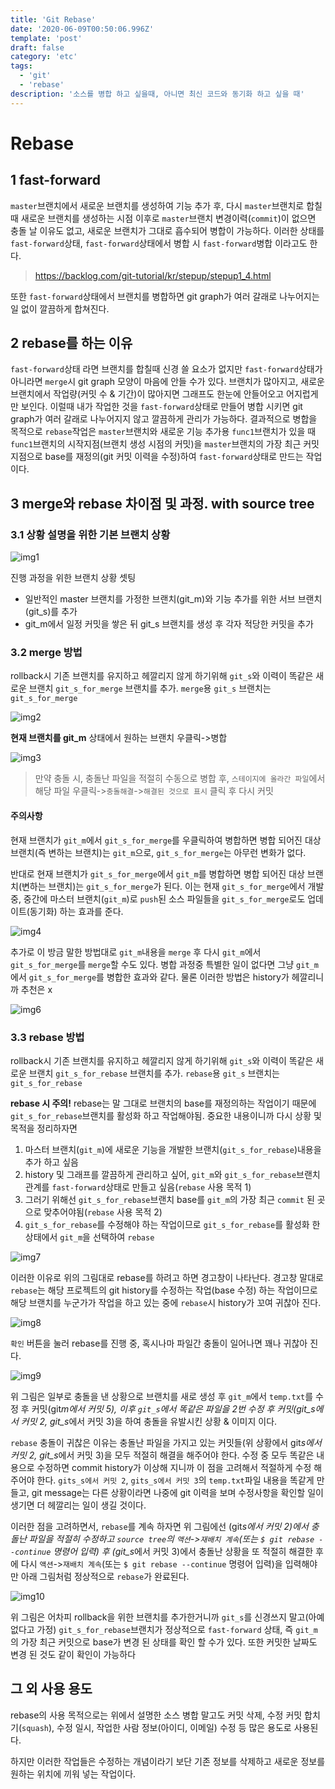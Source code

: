 ```yaml
---
title: 'Git Rebase'
date: '2020-06-09T00:50:06.996Z'
template: 'post'
draft: false
category: 'etc'
tags:
  - 'git'
  - 'rebase'
description: '소스를 병합 하고 싶을때, 아니면 최신 코드와 동기화 하고 싶을 때'
---
```


# Rebase

## 1 fast-forward

`master`브랜치에서 새로운 브랜치를 생성하여 기능 추가 후, 다시 `master`브랜치로 합칠 때 새로운 브랜치를 생성하는 시점 이후로 `master`브랜치 변경이력(`commit`)이 없으면 충돌 날 이유도 없고, 새로운 브랜치가 그대로 흡수되어 병합이 가능하다. 이러한 상태를 `fast-forward`상태, `fast-forward`상태에서 병합 시 `fast-forward`병합 이라고도 한다.

> https://backlog.com/git-tutorial/kr/stepup/stepup1_4.html

또한 `fast-forward`상태에서 브랜치를 병합하면 git graph가 여러 갈래로 나누어지는 일 없이 깔끔하게 합쳐진다.

## 2 rebase를 하는 이유

`fast-forward`상태 라면 브랜치를 합칠때 신경 쓸 요소가 없지만 `fast-forward`상태가 아니라면 `merge`시 git graph 모양이 마음에 안들 수가 있다.
브랜치가 많아지고, 새로운 브랜치에서 작업량(커밋 수 & 기간)이 많아지면 그래프도 한눈에 안들어오고 어지럽게만 보인다. 이럴때 내가 작업한 것을 `fast-forward`상태로 만들어 병합 시키면 git graph가 여러 갈래로 나누어지지 않고 깔끔하게 관리가 가능하다. 결과적으로 병합을 목적으로 `rebase`작업은 `master`브랜치와 새로운 기능 추가용 `func1`브랜치가 있을 때 `func1`브랜치의 시작지점(브랜치 생성 시점의 커밋)을 `master`브랜치의 가장 최근 커밋 지점으로 base를 재정의(git 커밋 이력을 수정)하여 `fast-forward`상태로 만드는 작업이다.

## 3 merge와 rebase 차이점 및 과정. with source tree

### 3.1 상황 설명을 위한 기본 브랜치 상황

![img1](/blog/media/git/rebase/img01.PNG)

진행 과정을 위한 브랜치 상황 셋팅

- 일반적인 master 브랜치를 가정한 브랜치(git_m)와 기능 추가를 위한 서브 브랜치(git_s)를 추가
- git_m에서 일정 커밋을 쌓은 뒤 git_s 브랜치를 생성 후 각자 적당한 커밋을 추가

### 3.2 merge 방법

rollback시 기존 브랜치를 유지하고 헤깔리지 않게 하기위해 `git_s`와 이력이 똑같은 새로운 브랜치 `git_s_for_merge` 브랜치를 추가. `merge`용 `git_s` 브랜치는 `git_s_for_merge`

![img2](/blog/media/git/rebase/img02.png)

**현재 브랜치를 git_m** 상태에서 원하는 브랜치 우클릭->병합

![img3](/blog/media/git/rebase/img03.png)

> 만약 충돌 시, 충돌난 파일을 적절히 수동으로 병합 후, `스테이지에 올라간 파일`에서 해당 파일 우클릭->`충돌해결`->`해결된 것으로 표시` 클릭 후 다시 커밋

#### 주의사항

현재 브랜치가 `git_m`에서 `git_s_for_merge`를 우클릭하여 병합하면 병합 되어진 대상 브랜치(즉 변하는 브랜치)는 `git_m`으로, `git_s_for_merge`는 아무런 변화가 없다.

반대로 현재 브랜치가 `git_s_for_merge`에서 `git_m`를 병합하면 병합 되어진 대상 브랜치(변하는 브랜치)는 `git_s_for_merge`가 된다. 이는 현재 `git_s_for_merge`에서 개발 중, 중간에 마스터 브랜치(`git_m`)로 `push`된 소스 파일들을 `git_s_for_merge`로도 업데이트(동기화) 하는 효과를 준다.

![img4](/blog/media/git/rebase/img04.png)

추가로 이 방금 말한 방법대로 `git_m`내용을 `merge` 후 다시 `git_m`에서 `git_s_for_merge`를 `merge`할 수도 있다. 병합 과정중 특별한 일이 없다면 그냥 `git_m`에서 `git_s_for_merge`를 병합한 효과와 같다. 물론 이러한 방법은 history가 헤깔리니까 추천은 x

![img6](/blog/media/git/rebase/img06.png)

### 3.3 rebase 방법

rollback시 기존 브랜치를 유지하고 헤깔리지 않게 하기위해 `git_s`와 이력이 똑같은 새로운 브랜치 `git_s_for_rebase` 브랜치를 추가. `rebase`용 `git_s` 브랜치는 `git_s_for_rebase`

**rebase 시 주의!**
rebase는 말 그대로 브랜치의 base를 재정의하는 작업이기 때문에 `git_s_for_rebase`브랜치를 활성화 하고 작업해야됨. 중요한 내용이니까 다시 상황 및 목적을 정리하자면

1. 마스터 브랜치(`git_m`)에 새로운 기능을 개발한 브랜치(`git_s_for_rebase`)내용을 추가 하고 싶음
2. history 및 그래프를 깔끔하게 관리하고 싶어, `git_m`와 `git_s_for_rebase`브랜치 관계를 `fast-forward`상태로 만들고 싶음(`rebase` 사용 목적 1)
3. 그러기 위해선 `git_s_for_rebase`브랜치 base를 `git_m`의 가장 최근 `commit` 된 곳으로 맞추어야됨(`rebase` 사용 목적 2)
4. `git_s_for_rebase`를 수정해야 하는 작업이므로 `git_s_for_rebase`를 활성화 한 상태에서 `git_m`을 선택하여 `rebase`

![img7](/blog/media/git/rebase/img07.png)

이러한 이유로 위의 그림대로 rebase를 하려고 하면 경고창이 나타난다. 경고창 말대로 `rebase`는 해당 프로젝트의 git history를 수정하는 작업(base 수정) 하는 작업이므로 해당 브랜치를 누군가가 작업을 하고 있는 중에 `rebase`시 history가 꼬여 귀찮아 진다.

![img8](/blog/media/git/rebase/img08.png)

`확인` 버튼을 눌러 rebase를 진행 중, 혹시나마 파일간 충돌이 일어나면 꽤나 귀찮아 진다.

![img9](/blog/media/git/rebase/img09.png)

위 그림은 일부로 충돌을 낸 상황으로 브랜치를 새로 생성 후 `git_m`에서 `temp.txt`를 수정 후 커밋(git*m에서 커밋 5), 이후 `git_s`에서 똑같은 파일을 2번 수정 후 커밋(git_s에서 커밋 2, git_s*에서 커밋 3)을 하여 충돌을 유발시킨 상황 & 이미지 이다.

`rebase` 충돌이 귀찮은 이유는 충돌난 파일을 가지고 있는 커밋들(위 상황에서 git*s에서 커밋 2, git_s*에서 커밋 3)을 모두 적절히 해결을 해주어야 한다. 수정 중 모두 똑같은 내용으로 수정하면 commit history가 이상해 지니까 이 점을 고려해서 적절하게 수정 해주어야 한다. `gits_s에서 커밋 2`, `gits_s에서 커밋 3`의 `temp.txt`파일 내용을 똑같게 만들고, git message는 다른 상황이라면 나중에 git 이력을 보며 수정사항을 확인할 일이 생기면 더 헤깔리는 일이 생길 것이다.

이러한 점을 고려하면서, `rebase`를 계속 하자면 위 그림에선 (git*s에서 커밋 2)에서 충돌난 파일을 적절히 수정하고 `source tree`의 `액션`->`재배치 계속`(또는 `$ git rebase --continue` 명령어 입력) 후 (git_s*에서 커밋 3)에서 충돌난 상황을 또 적절히 해결한 후에 다시 `액션`->`재배치 계속`(또는 `$ git rebase --continue` 명령어 입력)을 입력해야만 아래 그림처럼 정상적으로 `rebase`가 완료된다.

![img10](/blog/media/git/rebase/img10.png)

위 그림은 어차피 rollback을 위한 브랜치를 추가한거니까 `git_s`를 신경쓰지 말고(아예 없다고 가정) `git_s_for_rebase`브랜치가 정상적으로 `fast-forward` 상태, 즉 `git_m`의 가장 최근 커밋으로 base가 변경 된 상태를 확인 할 수가 있다. 또한 커밋한 날짜도 변경 된 것도 같이 확인이 가능하다

## 그 외 사용 용도

rebase의 사용 목적으로는 위에서 설명한 소스 병합 말고도 커밋 삭제, 수정 커밋 합치기(`squash`), 수정 일시, 작업한 사람 정보(아이디, 이메일) 수정 등 많은 용도로 사용된다.

하지만 이러한 작업들은 수정하는 개념이라기 보단 기존 정보를 삭제하고 새로운 정보를 원하는 위치에 끼워 넣는 작업이다.
